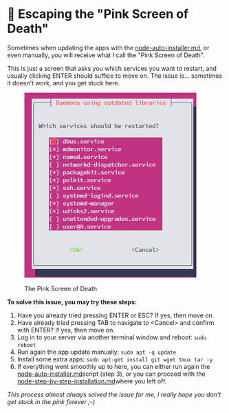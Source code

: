 # 🩷 Escaping the "Pink Screen of Death"

Sometimes when updating the apps with the [node-auto-installer.md](../node-auto-installer.md "mention"), or even manually, you will receive what I call the "Pink Screen of Death".

This is just a screen that asks you which services you want to restart, and usually clicking ENTER should suffice to move on. The issue is… sometimes it doesn't work, and you get stuck here.

<figure><img src="../.gitbook/assets/2024-05-24_17-55-04.png" alt=""><figcaption><p>The Pink Screen of Death</p></figcaption></figure>

**To solve this issue, you may try these steps:**

1. Have you already tried pressing ENTER or ESC? If yes, then move on.
2. Have already tried pressing TAB to navigate to \<Cancel> and confirm with ENTER? If yes, then move on.
3. Log in to your server via another terminal window and reboot: `sudo reboot`
4. Run again the app update manually: `sudo apt -q update`
5. Install some extra apps: `sudo apt-get install git wget tmux tar -y`
6. If everything went smoothly up to here, you can either run again the [node-auto-installer.md](../node-auto-installer.md "mention")script (step 3), or you can proceed with the [node-step-by-step-installation.md](node-step-by-step-installation.md "mention")where you left off.

_This process almost always solved the issue for me, I really hope you don't get stuck in the pink forever ;-)_
